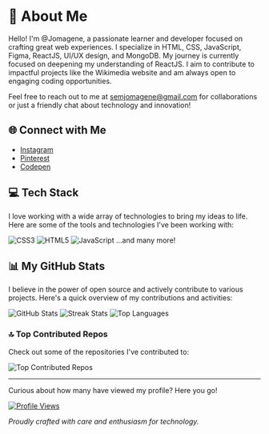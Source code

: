 # 💫 About Me
Hello! I'm @Jomagene, a passionate learner and developer focused on crafting great web experiences. I specialize in HTML, CSS, JavaScript, Figma, ReactJS, UI/UX design, and MongoDB. My journey is currently focused on deepening my understanding of ReactJS. I aim to contribute to impactful projects like the Wikimedia website and am always open to engaging coding opportunities.

Feel free to reach out to me at [semjomagene@gmail.com](mailto:semjomagene@gmail.com) for collaborations or just a friendly chat about technology and innovation!

## 🌐 Connect with Me
- [Instagram](https://instagram.com/semmagene)
- [Pinterest](https://pinterest.com/semjomagene)
- [Codepen](https://codepen.io/@semjomagene)

## 💻 Tech Stack
I love working with a wide array of technologies to bring my ideas to life. Here are some of the tools and technologies I've been working with:

![CSS3](https://img.shields.io/badge/css3-%231572B6.svg?style=for-the-badge&logo=css3&logoColor=white)
![HTML5](https://img.shields.io/badge/html5-%23E34F26.svg?style=for-the-badge&logo=html5&logoColor=white)
![JavaScript](https://img.shields.io/badge/javascript-%23323330.svg?style=for-the-badge&logo=javascript&logoColor=%23F7DF1E)
...and many more!

## 📊 My GitHub Stats
I believe in the power of open source and actively contribute to various projects. Here's a quick overview of my contributions and activities:

![GitHub Stats](https://github-readme-stats.vercel.app/api?username=Jomagene&theme=dark&hide_border=true&include_all_commits=false&count_private=false)
![Streak Stats](https://github-readme-streak-stats.herokuapp.com/?user=Jomagene&theme=dark&hide_border=true)
![Top Languages](https://github-readme-stats.vercel.app/api/top-langs/?username=Jomagene&theme=dark&hide_border=true&include_all_commits=false&count_private=false&layout=compact)

### 🔝 Top Contributed Repos
Check out some of the repositories I've contributed to:

![Top Contributed Repos](https://github-contributor-stats.vercel.app/api?username=Jomagene&limit=5&theme=dark&combine_all_yearly_contributions=true)

---

Curious about how many have viewed my profile? Here you go!

[![Profile Views](https://visitcount.itsvg.in/api?id=Jomagene&label=Profile%20Views&icon=7&pretty=false)](https://visitcount.itsvg.in)

*Proudly crafted with care and enthusiasm for technology.*
